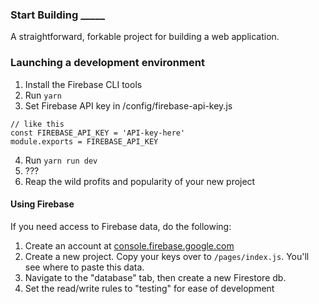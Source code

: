 ### Start Building _____
A straightforward, forkable project for building a web application.

### Launching a development environment
1. Install the Firebase CLI tools
2. Run `yarn`
3. Set Firebase API key in /config/firebase-api-key.js
  ```
  // like this
  const FIREBASE_API_KEY = 'API-key-here'
  module.exports = FIREBASE_API_KEY
  ```
4. Run `yarn run dev`
5. ???
6. Reap the wild profits and popularity of your new project

#### Using Firebase
If you need access to Firebase data, do the following:
1. Create an account at [console.firebase.google.com](firebase.google.com)
2. Create a new project. Copy your keys over to `/pages/index.js`. You'll see where to paste this data.
3. Navigate to the "database" tab, then create a new Firestore db.
4. Set the read/write rules to "testing" for ease of development
